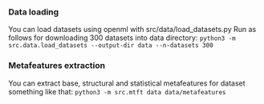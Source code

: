 ### Data loading

You can load datasets using openml with src/data/load_datasets.py
Run as follows for downloading 300 datasets into data directory:
  `python3 -m src.data.load_datasets --output-dir data --n-datasets 300`

### Metafeatures extraction
You can extract base, structural and statistical metafeatures for dataset something like that:
  `python3 -m src.mtft data data/metafeatures`
